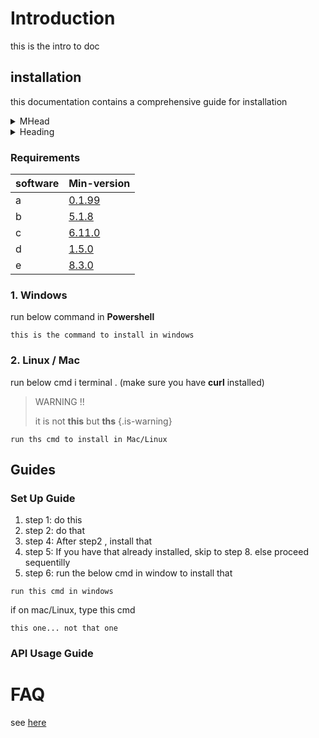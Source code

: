 <!-- TITLE: Neutrinos Doc -->
<!-- SUBTITLE: docs for nos -->

# Introduction
this is the intro to doc
## installation
this documentation contains a comprehensive guide for installation 
<details>
<summary>MHead</summary>
<details>
* <summary> Heading</summary>

* markdown list 1
	* nested list 1
	* nested list 2
* markdown list 2

</details>
<details>
<summary>+ Heading</summary>

* markdown list 1
	* nested list 1
	* nested list 2
* markdown list 2

</details>
<details>
<summary>+ Heading</summary>

* markdown list 1
	* nested list 1
	* nested list 2
* markdown list 2

</details>
</details>

<details>
<summary>Heading</summary>

+ markdown list 1
    + nested list 1
    + nested list 2
+ markdown list 2

</details>

### Requirements
software | Min-version
-|-
a  | [0.1.99]()
b | [5.1.8]()
c | [6.11.0]()
d | [1.5.0]()
e | [8.3.0]()
### 1. Windows
run below command in **Powershell**
		
```
this is the command to install in windows

```

### 2. Linux / Mac
run below cmd i terminal . (make sure you have **curl** installed)
 
> WARNING !!
> 
> it is not **this** but **ths**
{.is-warning}

```
run ths cmd to install in Mac/Linux
```
## Guides
### Set Up Guide
1. step 1: do this
2. step 2: do that
3. step 4: After step2 , install that
4. step 5: If you have that already installed, skip to step 8. else proceed sequentilly
5. step 6: run the below cmd in window to install that
		
```
run this cmd in windows
```

if on mac/Linux, type this cmd

```
this one... not that one
```

### API Usage Guide
# FAQ
see [here](faq)

	